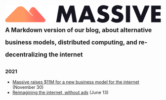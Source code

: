 # ![Massive](massive.png)<br><sub><sup>A Markdown version of our blog, about alternative business models, distributed computing, and re-decentralizing the internet

### 2021

*  [Massive raises $11M for a new business model for the internet](massive-raises-11m) (November 30)
*  [Reimagining the internet, without ads](internet-without-ads) (June 13)
